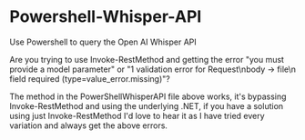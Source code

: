 # Powershell-Whisper-API
Use Powershell to query the Open AI Whisper API

Are you trying to use Invoke-RestMethod and getting the error "you must provide a model parameter" or "1 validation error for Request\nbody -> file\n  field required (type=value_error.missing)"? 

The method in the PowerShellWhisperAPI file above works, it's bypassing Invoke-RestMethod and using the underlying .NET, if you have a solution using just Invoke-RestMethod I'd love to hear it as I have tried every variation and always get the above errors.
